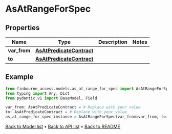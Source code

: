 # AsAtRangeForSpec

## Properties
Name | Type | Description | Notes
------------ | ------------- | ------------- | -------------
**var_from** | [**AsAtPredicateContract**](AsAtPredicateContract.md) |  | 
**to** | [**AsAtPredicateContract**](AsAtPredicateContract.md) |  | 
## Example

```python
from finbourne_access.models.as_at_range_for_spec import AsAtRangeForSpec
from typing import Any, Dict
from pydantic.v1 import BaseModel, Field

var_from: AsAtPredicateContract = # Replace with your value
to: AsAtPredicateContract = # Replace with your value
as_at_range_for_spec_instance = AsAtRangeForSpec(var_from=var_from, to=to)

```

[Back to Model list](../README.md#documentation-for-models) &#8226; [Back to API list](../README.md#documentation-for-api-endpoints) &#8226; [Back to README](../README.md)

